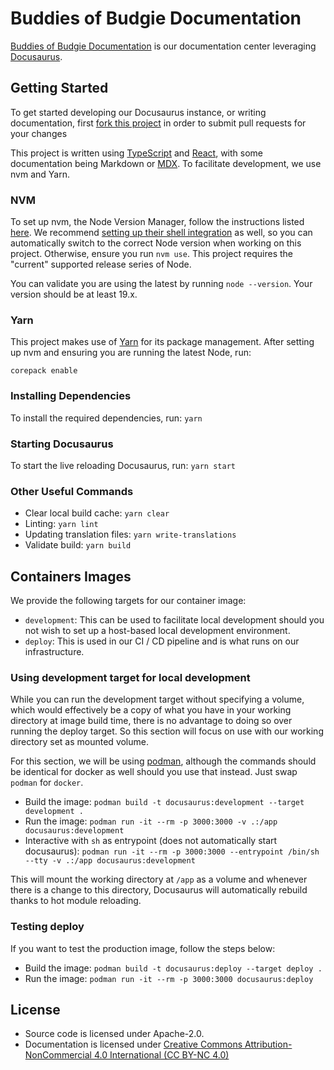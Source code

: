 # Buddies of Budgie Documentation

[Buddies of Budgie Documentation](https://docs.buddiesofbudgie.org) is our documentation center leveraging [Docusaurus](https://docusaurus.io).

## Getting Started

To get started developing our Docusaurus instance, or writing documentation, first [fork this project](https://github.com/BuddiesOfBudgie/docs/fork) in order to submit pull requests for your changes

This project is written using [TypeScript](https://www.typescriptlang.org) and [React](https://reactjs.org), with some documentation being Markdown or [MDX](https://mdxjs.com/). To facilitate development, we use nvm and Yarn.

### NVM

To set up nvm, the Node Version Manager, follow the instructions listed [here](https://github.com/nvm-sh/nvm#readme). We recommend [setting up their shell integration](https://github.com/nvm-sh/nvm#deeper-shell-integration) as well, so you can automatically switch to the correct Node version when working on this project. Otherwise, ensure you run `nvm use`. This project requires the "current" supported release series of Node.

You can validate you are using the latest by running `node --version`. Your version should be at least 19.x.

### Yarn

This project makes use of [Yarn](https://yarnpkg.com/) for its package management. After setting up nvm and ensuring you are running the latest Node, run:

```
corepack enable
```

### Installing Dependencies

To install the required dependencies, run: `yarn`

### Starting Docusaurus

To start the live reloading Docusaurus, run: `yarn start`

### Other Useful Commands

- Clear local build cache: `yarn clear`
- Linting: `yarn lint`
- Updating translation files: `yarn write-translations`
- Validate build: `yarn build`

## Containers Images

We provide the following targets for our container image:

- `development`: This can be used to facilitate local development should you not wish to set up a host-based local development environment.
- `deploy`: This is used in our CI / CD pipeline and is what runs on our infrastructure.

### Using development target for local development

While you can run the development target without specifying a volume, which would effectively be a copy of what you have in your working directory at image build time, there is no advantage to doing so over running the deploy target. So this section will focus on use with our working directory set as mounted volume.

For this section, we will be using [podman](https://podman.io/), although the commands should be identical for docker as well should you use that instead. Just swap `podman` for `docker`.

- Build the image: `podman build -t docusaurus:development --target development .`
- Run the image: `podman run -it --rm -p 3000:3000 -v .:/app docusaurus:development`
- Interactive with `sh` as entrypoint (does not automatically start docusaurus): `podman run -it --rm -p 3000:3000 --entrypoint /bin/sh --tty -v .:/app docusaurus:development`

This will mount the working directory at `/app` as a volume and whenever there is a change to this directory, Docusaurus will automatically rebuild thanks to hot module reloading.

### Testing deploy

If you want to test the production image, follow the steps below:

- Build the image: `podman build -t docusaurus:deploy --target deploy .`
- Run the image: `podman run -it --rm -p 3000:3000 docusaurus:deploy`

## License

- Source code is licensed under Apache-2.0.
- Documentation is licensed under [Creative Commons Attribution-NonCommercial 4.0 International (CC BY-NC 4.0)](https://creativecommons.org/licenses/by-nc/4.0/)
